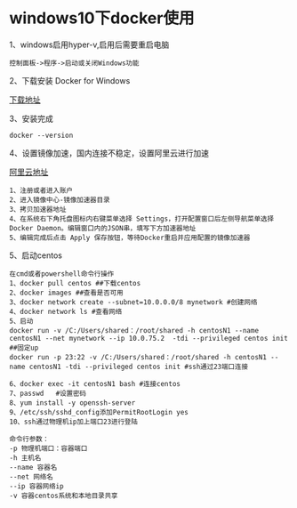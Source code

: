 
# windows10下docker使用

1、windows启用hyper-v,启用后需要重启电脑

    控制面板->程序->启动或关闭Windows功能

2、下载安装 Docker for Windows

[下载地址](https://github.com/boot2docker/windows-installer/releases)

3、安装完成
 
    docker --version

4、设置镜像加速，国内连接不稳定，设置阿里云进行加速

[阿里云地址](https://cr.console.aliyun.com/)

    1、注册或者进入账户
    2、进入镜像中心-镜像加速器目录
    3、拷贝加速器地址
    4、在系统右下角托盘图标内右键菜单选择 Settings，打开配置窗口后左侧导航菜单选择 Docker Daemon。编辑窗口内的JSON串，填写下方加速器地址
    5、编辑完成后点击 Apply 保存按钮，等待Docker重启并应用配置的镜像加速器

5、启动centos
    
    在cmd或者powershell命令行操作
    1、docker pull centos ##下载centos
    2、docker images ##查看是否可用
    3、docker network create --subnet=10.0.0.0/8 mynetwork #创建网络
    4、docker network ls #查看网络
    5、启动
    docker run -v /C:/Users/shared：/root/shared -h centosN1 --name centosN1 --net mynetwork --ip 10.0.75.2  -tdi --privileged centos init ##固定up
    docker run -p 23:22 -v /C:/Users/shared：/root/shared -h centosN1 --name centosN1 -tdi --privileged centos init #ssh通过23端口连接
     
    6、docker exec -it centosN1 bash #连接centos
    7、passwd   #设置密码
    8、yum install -y openssh-server
    9、/etc/ssh/sshd_config添加PermitRootLogin yes
    10、ssh通过物理机ip加上端口23进行登陆

    命令行参数：
    -p 物理机端口：容器端口
    -h 主机名
    --name 容器名
    --net 网络名
    --ip 容器网络ip
    -v 容器centos系统和本地目录共享